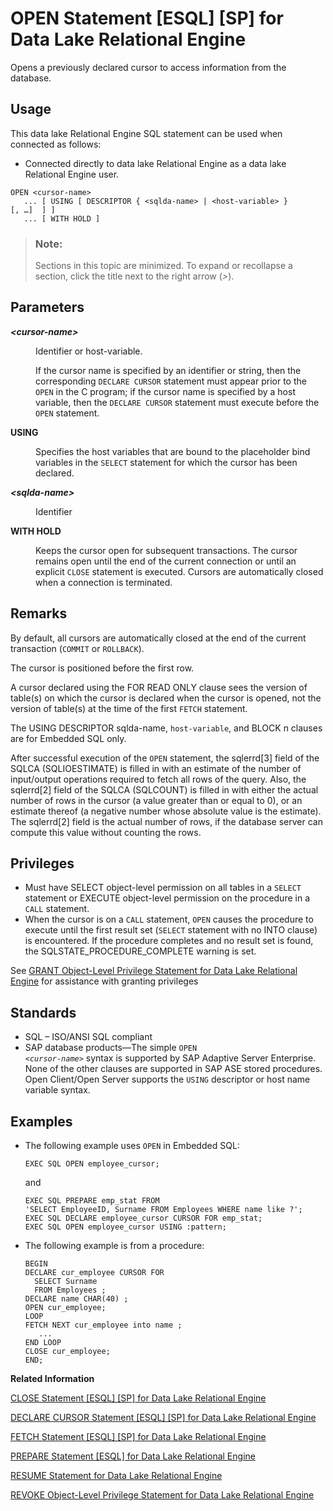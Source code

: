 <!-- loioa6215ada84f2101596dfe103bbef22a4 -->

# OPEN Statement \[ESQL\] \[SP\] for Data Lake Relational Engine

Opens a previously declared cursor to access information from the database.



<a name="loioa6215ada84f2101596dfe103bbef22a4__section_ovp_dvr_znb"/>

## Usage

This data lake Relational Engine SQL statement can be used when connected as follows:

-   Connected directly to data lake Relational Engine as a data lake Relational Engine user.



```
OPEN <cursor-name>
   ... [ USING [ DESCRIPTOR { <sqlda-name> | <host-variable> } [, …]  ] ]
   ... [ WITH HOLD ]
```



> ### Note:  
> Sections in this topic are minimized. To expand or recollapse a section, click the title next to the right arrow \(*\>*\).



<a name="loioa6215ada84f2101596dfe103bbef22a4__IQ_Parameters"/>

## Parameters


<dl>
<dt><b>

*<cursor-name\>*

</b></dt>
<dd>

Identifier or host-variable.

If the cursor name is specified by an identifier or string, then the corresponding `DECLARE CURSOR` statement must appear prior to the `OPEN` in the C program; if the cursor name is specified by a host variable, then the `DECLARE CURSOR` statement must execute before the `OPEN` statement.



</dd><dt><b>

USING

</b></dt>
<dd>

Specifies the host variables that are bound to the placeholder bind variables in the `SELECT` statement for which the cursor has been declared.



</dd><dt><b>

*<sqlda-name\>*

</b></dt>
<dd>

Identifier



</dd><dt><b>

WITH HOLD

</b></dt>
<dd>

Keeps the cursor open for subsequent transactions. The cursor remains open until the end of the current connection or until an explicit `CLOSE` statement is executed. Cursors are automatically closed when a connection is terminated.



</dd>
</dl>



<a name="loioa6215ada84f2101596dfe103bbef22a4__IQ_Usage"/>

## Remarks

By default, all cursors are automatically closed at the end of the current transaction \(`COMMIT` or `ROLLBACK`\).

The cursor is positioned before the first row.

A cursor declared using the FOR READ ONLY clause sees the version of table\(s\) on which the cursor is declared when the cursor is opened, not the version of table\(s\) at the time of the first `FETCH` statement.

The USING DESCRIPTOR sqlda-name, `host-variable`, and BLOCK n clauses are for Embedded SQL only.

After successful execution of the `OPEN` statement, the sqlerrd\[3\] field of the SQLCA \(SQLIOESTIMATE\) is filled in with an estimate of the number of input/output operations required to fetch all rows of the query. Also, the sqlerrd\[2\] field of the SQLCA \(SQLCOUNT\) is filled in with either the actual number of rows in the cursor \(a value greater than or equal to 0\), or an estimate thereof \(a negative number whose absolute value is the estimate\). The sqlerrd\[2\] field is the actual number of rows, if the database server can compute this value without counting the rows.



<a name="loioa6215ada84f2101596dfe103bbef22a4__IQ_Permissions"/>

## Privileges

-   Must have SELECT object-level permission on all tables in a `SELECT` statement or EXECUTE object-level permission on the procedure in a `CALL` statement.
-   When the cursor is on a `CALL` statement, `OPEN` causes the procedure to execute until the first result set \(`SELECT` statement with no INTO clause\) is encountered. If the procedure completes and no result set is found, the SQLSTATE\_PROCEDURE\_COMPLETE warning is set.

See [GRANT Object-Level Privilege Statement for Data Lake Relational Engine](grant-object-level-privilege-statement-for-data-lake-relational-engine-a3e154f.md) for assistance with granting privileges



<a name="loioa6215ada84f2101596dfe103bbef22a4__IQ_Standards"/>

## Standards

-   SQL – ISO/ANSI SQL compliant
-   SAP database products—The simple <code>OPEN <i class="varname">&lt;cursor-name&gt;</i></code> syntax is supported by SAP Adaptive Server Enterprise. None of the other clauses are supported in SAP ASE stored procedures. Open Client/Open Server supports the `USING` descriptor or host name variable syntax.



<a name="loioa6215ada84f2101596dfe103bbef22a4__IQ_Examples"/>

## Examples

-   The following example uses `OPEN` in Embedded SQL:

    ```
    EXEC SQL OPEN employee_cursor;
    ```

    and

    ```
    EXEC SQL PREPARE emp_stat FROM
    'SELECT EmployeeID, Surname FROM Employees WHERE name like ?';
    EXEC SQL DECLARE employee_cursor CURSOR FOR emp_stat;
    EXEC SQL OPEN employee_cursor USING :pattern;
    ```

-   The following example is from a procedure:

    ```
    BEGIN
    DECLARE cur_employee CURSOR FOR
      SELECT Surname
      FROM Employees ;
    DECLARE name CHAR(40) ;
    OPEN cur_employee;
    LOOP
    FETCH NEXT cur_employee into name ;
       ...
    END LOOP
    CLOSE cur_employee;
    END;
    ```


**Related Information**  


[CLOSE Statement \[ESQL\] \[SP\] for Data Lake Relational Engine](close-statement-esql-sp-for-data-lake-relational-engine-a6157e8.md "Closes a named cursor.")

[DECLARE CURSOR Statement \[ESQL\] \[SP\] for Data Lake Relational Engine](declare-cursor-statement-esql-sp-for-data-lake-relational-engine-a61ac0b.md "Declares a cursor. Cursors are the primary means for manipulating the results of queries.")

[FETCH Statement \[ESQL\] \[SP\] for Data Lake Relational Engine](fetch-statement-esql-sp-for-data-lake-relational-engine-a61e5e2.md "Retrieves one row from the named cursor. The cursor must have been previously opened.")

[PREPARE Statement \[ESQL\] for Data Lake Relational Engine](prepare-statement-esql-for-data-lake-relational-engine-a621eea.md "Prepares a statement to be executed later or used for a cursor.")

[RESUME Statement for Data Lake Relational Engine](resume-statement-for-data-lake-relational-engine-a6239b4.md "Resumes execution of a procedure that returns result sets.")

[REVOKE Object-Level Privilege Statement for Data Lake Relational Engine](revoke-object-level-privilege-statement-for-data-lake-relational-engine-a3e7af2.md "Removes object-level privileges that were given using the GRANT statement.")

